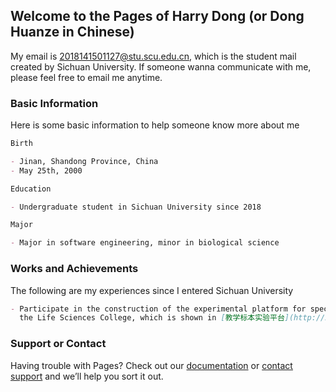 ## Welcome to the Pages of Harry Dong (or Dong Huanze in Chinese)

My email is 2018141501127@stu.scu.edu.cn, which is the student mail created by Sichuan University. If someone wanna communicate with me, please feel free to email me anytime.

### Basic Information

Here is some basic information to help someone know more about me

```markdown
Birth

- Jinan, Shandong Province, China
- May 25th, 2000

Education

- Undergraduate student in Sichuan University since 2018

Major

- Major in software engineering, minor in biological science
```


### Works and Achievements

The following are my experiences since I entered Sichuan University

```markdown
- Participate in the construction of the experimental platform for specimens in
  the Life Sciences College, which is shown in [教学标本实验平台](http://202.115.44.83:9999/).
```

### Support or Contact

Having trouble with Pages? Check out our [documentation](https://docs.github.com/categories/github-pages-basics/) or [contact support](https://support.github.com/contact) and we’ll help you sort it out.
